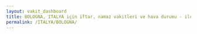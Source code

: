 ```yaml
---
layout: vakit_dashboard
title: BOLOGNA, ITALYA için iftar, namaz vakitleri ve hava durumu - ilçe/eyalet seç
permalink: /ITALYA/BOLOGNA/
---
```


<script type="text/javascript">
  var GLOBAL_COUNTRY = 'ITALYA';
  var GLOBAL_CITY = 'BOLOGNA';
  var GLOBAL_STATE = '';
  var lat = 72;
  var lon = 21;
</script>
